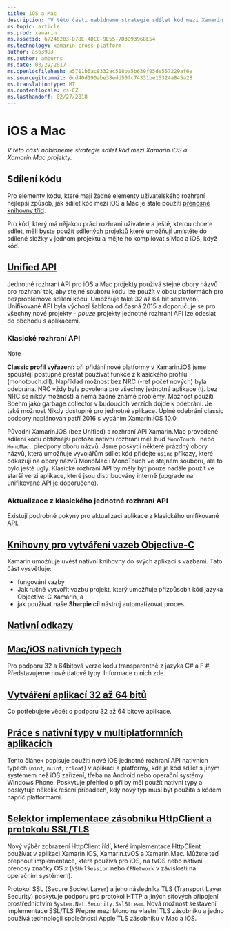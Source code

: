 ```yaml
---
title: iOS a Mac
description: "V této části nabídneme strategie sdílet kód mezi Xamarin.iOS a Xamarin.Mac projekty."
ms.topic: article
ms.prod: xamarin
ms.assetid: 67246203-D78E-4DCC-9E55-7D3D93968E54
ms.technology: xamarin-cross-platform
author: asb3993
ms.author: amburns
ms.date: 03/29/2017
ms.openlocfilehash: a5711b5ac8332ac518ba5b639f05de557229af6e
ms.sourcegitcommit: 6cd40d190abe38edd50fc74331be15324a845a28
ms.translationtype: MT
ms.contentlocale: cs-CZ
ms.lasthandoff: 02/27/2018
---
```

# <a name="ios-and-mac"></a>iOS a Mac

_V této části nabídneme strategie sdílet kód mezi Xamarin.iOS a Xamarin.Mac projekty._

## <a name="code-sharing"></a>Sdílení kódu

Pro elementy kódu, které mají žádné elementy uživatelského rozhraní nejlepší způsob, jak sdílet kód mezi iOS a Mac je stále použití [přenosné knihovny tříd](~/cross-platform/app-fundamentals/pcl.md).

Pro kód, který má nějakou práci rozhraní uživatele a ještě, kterou chcete sdílet, měli byste použít [sdílených projektů](~/cross-platform/app-fundamentals/shared-projects.md) které umožňují umístěte do sdílené složky v jednom projektu a mějte ho kompilovat s Mac a iOS, když kód.

##  <a name="unified-apiunifiedindexmd"></a>[Unified API](unified/index.md)

Jednotné rozhraní API pro iOS a Mac projekty používá stejné obory názvů pro rozhraní tak, aby stejné souboru kódu lze použít v obou platformách pro bezproblémové sdílení kódu. Umožňuje také 32 až 64 bit sestavení. Unifikované API byla výchozí šablona od časná 2015 a doporučuje se pro všechny nové projekty - *pouze* projekty jednotné rozhraní API lze odeslat do obchodu s aplikacemi.

### <a name="classic-apis"></a>Klasické rozhraní API

> [!NOTE]
> **Classic profil vyřazení:** při přidání nové platformy v Xamarin.iOS jsme spouštějí postupně přestat používat funkce z klasického profilu (monotouch.dll). Například možnost bez NRC (-ref počet nových) byla odebrána. NRC vždy byla povolená pro všechny jednotná aplikace (tj. bez NRC se nikdy možnost) a nemá žádné známé problémy. Možnost použití Boehm jako garbage collector v budoucích verzích dojde k odebrání. Je také možnost Nikdy dostupné pro jednotné aplikace. Úplné odebrání classic podpory naplánován patří 2016 s vydáním Xamarin.iOS 10.0.

Původní Xamarin.iOS (bez Unified) a rozhraní API Xamarin.Mac provedené sdílení kódu obtížnější protože nativní rozhraní měli buď `MonoTouch.` nebo `MonoMac.` předpony oboru názvů.  Jsme poskytli některé prázdný obory názvů, která umožňuje vývojářům sdílet kód přidejte `using` příkazy, které odkazují na obory názvů MonoMac i MonoTouch ve stejném souboru, ale to bylo ještě ugly. Klasické rozhraní API by měly být pouze nadále použít ve starší verzi aplikace, které jsou distribuovány interně (upgrade na unifikované API je doporučeno).


### <a name="updating-from-classic-to-the-unified-api"></a>Aktualizace z klasického jednotné rozhraní API

Existují podrobné pokyny pro aktualizaci aplikace z klasického unifikované API.

## <a name="binding-objective-c-librariesbindingindexmd"></a>[Knihovny pro vytváření vazeb Objective-C](binding/index.md)

Xamarin umožňuje uvést nativní knihovny do svých aplikací s vazbami. Tato část vysvětluje:

- fungování vazby
- Jak ručně vytvořit vazbu projekt, který umožňuje přizpůsobit kód jazyka Objective-C Xamarin, a
- jak používat naše **Sharpie cíl** nástroj automatizovat proces.

## <a name="native-referencesnative-referencesmd"></a>[Nativní odkazy](native-references.md)



##  <a name="macios-native-typesnativetypesmd"></a>[Mac/iOS nativních typech](nativetypes.md)

Pro podporu 32 a 64bitová verze kódu transparentně z jazyka C# a F #, Představujeme nové datové typy.   Informace o nich zde.

##  <a name="building-32-and-64-bit-apps32-and-64md"></a>[Vytváření aplikací 32 až 64 bitů](32-and-64.md)

Co potřebujete vědět o podporu 32 až 64 bitové aplikace.

## <a name="working-with-native-types-in-cross-platform-appsnative-types-cross-platformmd"></a>[Práce s nativní typy v multiplatformních aplikacích](native-types-cross-platform.md)

Tento článek popisuje použití nové iOS jednotné rozhraní API nativních typech (`nint`, `nuint`, `nfloat`) v aplikaci a platformy, kde je kód sdílet s jiným systémem než iOS zařízení, třeba na Android nebo operační systémy Windows Phone.
Poskytuje přehled o při by měl použít nativní typy a poskytuje několik řešení případech, kdy nový typ musí být použita s kódem napříč platformami.


## <a name="httpclient-stack-and-ssltls-implementation-selectorhttp-stackmd"></a>[Selektor implementace zásobníku HttpClient a protokolu SSL/TLS](http-stack.md)

Nový výběr zobrazení HttpClient řídí, které implementace HttpClient používat v aplikaci Xamarin.iOS, Xamarin.tvOS a Xamarin.Mac. Můžete teď přepnout implementace, která používá pro iOS, na tvOS nebo nativní přenosy značky OS x (`NSUrlSession` nebo `CFNetwork` v závislosti na operačním systémem).

Protokol SSL (Secure Socket Layer) a jeho následníka TLS (Transport Layer Security) poskytuje podporu pro protokol HTTP a jiných síťových připojení prostřednictvím `System.Net.Security.SslStream`. Nová možnost sestavení implementace SSL/TLS Přepne mezi Mono na vlastní TLS zásobníku a jedno používá technologii společnosti Apple TLS zásobníku v Mac a iOS.
